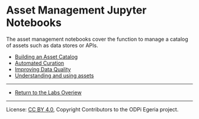 <!-- SPDX-License-Identifier: CC-BY-4.0 -->
<!-- Copyright Contributors to the ODPi Egeria project. -->

# Asset Management Jupyter Notebooks

The asset management notebooks cover the function to manage a catalog of assets such as data stores or APIs.

* [Building an Asset Catalog](building-a-data-catalog.ipynb)
* [Automated Curation](automated-curation.ipynb)
* [Improving Data Quality](improving-data-quality.ipynb)
* [Understanding and using assets](understanding-an-asset.ipynb)


----
* [Return to the Labs Overiew](../..)


----
License: [CC BY 4.0](https://creativecommons.org/licenses/by/4.0/),
Copyright Contributors to the ODPi Egeria project.